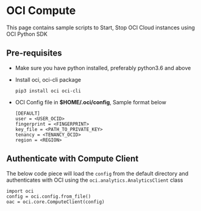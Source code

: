 # OCI Compute

This page contains sample scripts to Start, Stop OCI Cloud instances using OCI Python SDK

## Pre-requisites

- Make sure you have python installed, preferably python3.6 and above 
- Install oci, oci-cli package 

  ```
  pip3 install oci oci-cli
  ```
- OCI Config file in **$HOME/.oci/config**, Sample format below 

  ```
  [DEFAULT]
  user = <USER_OCID>
  fingerprint = <FINGERPRINT>
  key_file = <PATH_TO_PRIVATE_KEY>
  tenancy = <TENANCY_OCID>
  region = <REGION>
  ```
  
## Authenticate with Compute Client 

The below code piece will load the `config` from the default directory and authenticates with OCI using the `oci.analytics.AnalyticsClient` class

  ```
  import oci
  config = oci.config.from_file()
  oac = oci.core.ComputeClient(config)
  ```
